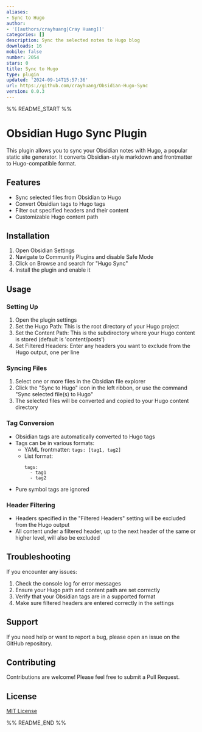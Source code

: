 ```yaml
---
aliases:
- Sync to Hugo
author:
- '[[authors/crayhuang|Cray Huang]]'
categories: []
description: Sync the selected notes to Hugo blog
downloads: 16
mobile: false
number: 2054
stars: 0
title: Sync to Hugo
type: plugin
updated: '2024-09-14T15:57:36'
url: https://github.com/crayhuang/Obsidian-Hugo-Sync
version: 0.0.3
---
```


%% README_START %%

# Obsidian Hugo Sync Plugin

This plugin allows you to sync your Obsidian notes with Hugo, a popular static site generator. It converts Obsidian-style markdown and frontmatter to Hugo-compatible format.

## Features

- Sync selected files from Obsidian to Hugo
- Convert Obsidian tags to Hugo tags
- Filter out specified headers and their content
- Customizable Hugo content path

## Installation

1. Open Obsidian Settings
2. Navigate to Community Plugins and disable Safe Mode
3. Click on Browse and search for "Hugo Sync"
4. Install the plugin and enable it

## Usage

### Setting Up

1. Open the plugin settings
2. Set the Hugo Path: This is the root directory of your Hugo project
3. Set the Content Path: This is the subdirectory where your Hugo content is stored (default is 'content/posts')
4. Set Filtered Headers: Enter any headers you want to exclude from the Hugo output, one per line

### Syncing Files

1. Select one or more files in the Obsidian file explorer
2. Click the "Sync to Hugo" icon in the left ribbon, or use the command "Sync selected file(s) to Hugo"
3. The selected files will be converted and copied to your Hugo content directory

### Tag Conversion

- Obsidian tags are automatically converted to Hugo tags
- Tags can be in various formats:
  - YAML frontmatter: `tags: [tag1, tag2]`
  - List format:
    ```
    tags:
      - tag1
      - tag2
    ```
- Pure symbol tags are ignored

### Header Filtering

- Headers specified in the "Filtered Headers" setting will be excluded from the Hugo output
- All content under a filtered header, up to the next header of the same or higher level, will also be excluded

## Troubleshooting

If you encounter any issues:

1. Check the console log for error messages
2. Ensure your Hugo path and content path are set correctly
3. Verify that your Obsidian tags are in a supported format
4. Make sure filtered headers are entered correctly in the settings

## Support

If you need help or want to report a bug, please open an issue on the GitHub repository.

## Contributing

Contributions are welcome! Please feel free to submit a Pull Request.

## License

[MIT License](LICENSE)


%% README_END %%